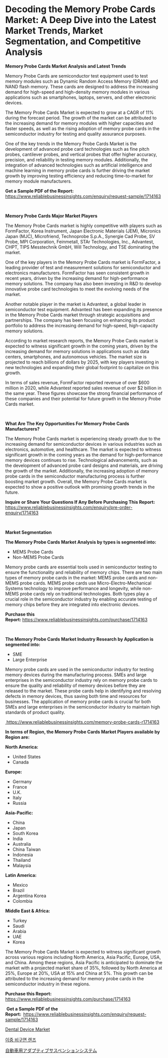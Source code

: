 <p><h1>Decoding the Memory Probe Cards Market: A Deep Dive into the Latest Market Trends, Market Segmentation, and Competitive Analysis</h1></p><p><strong>Memory Probe Cards Market Analysis and Latest Trends</strong></p>
<p><p>Memory Probe Cards are semiconductor test equipment used to test memory modules such as Dynamic Random Access Memory (DRAM) and NAND flash memory. These cards are designed to address the increasing demand for high-speed and high-density memory modules in various applications such as smartphones, laptops, servers, and other electronic devices.</p><p>The Memory Probe Cards Market is expected to grow at a CAGR of 11% during the forecast period. The growth of the market can be attributed to the increasing demand for memory modules with higher capacities and faster speeds, as well as the rising adoption of memory probe cards in the semiconductor industry for testing and quality assurance purposes.</p><p>One of the key trends in the Memory Probe Cards Market is the development of advanced probe card technologies such as fine pitch probes, cantilever probes, and vertical probes that offer higher accuracy, precision, and reliability in testing memory modules. Additionally, the integration of advanced technologies such as artificial intelligence and machine learning in memory probe cards is further driving the market growth by improving testing efficiency and reducing time-to-market for memory module manufacturers.</p></p>
<p><strong>Get a Sample PDF of the Report:&nbsp;</strong> <a href="https://www.reliablebusinessinsights.com/enquiry/request-sample/1714163">https://www.reliablebusinessinsights.com/enquiry/request-sample/1714163</a></p>
<p>&nbsp;</p>
<p><strong>Memory Probe Cards Major Market Players</strong></p>
<p><p>The Memory Probe Cards market is highly competitive with players such as FormFactor, Korea Instrument, Japan Electronic Materials (JEM), Micronics Japan (MJC), Microfriend, Technoprobe S.p.A., Synergie Cad Probe, SV Probe, MPI Corporation, Feinmetall, STAr Technologies, Inc., Advantest, CHPT, TIPS Messtechnik GmbH, Will Technology, and TSE dominating the market.</p><p>One of the key players in the Memory Probe Cards market is FormFactor, a leading provider of test and measurement solutions for semiconductor and electronics manufacturers. FormFactor has seen consistent growth in recent years, driven by the increasing demand for high-performance memory solutions. The company has also been investing in R&D to develop innovative probe card technologies to meet the evolving needs of the market.</p><p>Another notable player in the market is Advantest, a global leader in semiconductor test equipment. Advantest has been expanding its presence in the Memory Probe Cards market through strategic acquisitions and partnerships. The company has been focusing on enhancing its product portfolio to address the increasing demand for high-speed, high-capacity memory solutions.</p><p>According to market research reports, the Memory Probe Cards market is expected to witness significant growth in the coming years, driven by the increasing demand for memory solutions in applications such as data centers, smartphones, and autonomous vehicles. The market size is projected to reach billions of dollars by 2025, with key players investing in new technologies and expanding their global footprint to capitalize on this growth.</p><p>In terms of sales revenue, FormFactor reported revenue of over $600 million in 2020, while Advantest reported sales revenue of over $2 billion in the same year. These figures showcase the strong financial performance of these companies and their potential for future growth in the Memory Probe Cards market.</p></p>
<p>&nbsp;</p>
<p><strong>What Are The Key Opportunities For Memory Probe Cards Manufacturers?</strong></p>
<p><p>The Memory Probe Cards market is experiencing steady growth due to the increasing demand for semiconductor devices in various industries such as electronics, automotive, and healthcare. The market is expected to witness significant growth in the coming years as the demand for high-performance memory devices continues to rise. Technological advancements, such as the development of advanced probe card designs and materials, are driving the growth of the market. Additionally, the increasing adoption of memory probe cards in the semiconductor manufacturing process is further boosting market growth. Overall, the Memory Probe Cards market is expected to show a positive outlook with promising growth trends in the future.</p></p>
<p><strong>Inquire or Share Your Questions If Any Before Purchasing This Report:</strong> <a href="https://www.reliablebusinessinsights.com/enquiry/pre-order-enquiry/1714163">https://www.reliablebusinessinsights.com/enquiry/pre-order-enquiry/1714163</a></p>
<p>&nbsp;</p>
<p><strong>Market Segmentation</strong></p>
<p><strong>The Memory Probe Cards Market Analysis by types is segmented into:</strong></p>
<p><ul><li>MEMS Probe Cards</li><li>Non-MEMS Probe Cards</li></ul></p>
<p><p>Memory probe cards are essential tools used in semiconductor testing to ensure the functionality and reliability of memory chips. There are two main types of memory probe cards in the market: MEMS probe cards and non-MEMS probe cards. MEMS probe cards use Micro-Electro-Mechanical Systems technology to improve performance and longevity, while non-MEMS probe cards rely on traditional technologies. Both types play a crucial role in the semiconductor industry by enabling accurate testing of memory chips before they are integrated into electronic devices.</p></p>
<p><strong>Purchase this Report:&nbsp;</strong><a href="https://www.reliablebusinessinsights.com/purchase/1714163">https://www.reliablebusinessinsights.com/purchase/1714163</a></p>
<p>&nbsp;</p>
<p><strong>The Memory Probe Cards Market Industry Research by Application is segmented into:</strong></p>
<p><ul><li>SME</li><li>Large Enterprise</li></ul></p>
<p><p>Memory probe cards are used in the semiconductor industry for testing memory devices during the manufacturing process. SMEs and large enterprises in the semiconductor industry rely on memory probe cards to ensure the quality and reliability of memory devices before they are released to the market. These probe cards help in identifying and resolving defects in memory devices, thus saving both time and resources for businesses. The application of memory probe cards is crucial for both SMEs and large enterprises in the semiconductor industry to maintain high standards of product quality.</p></p>
<p><a href="https://www.reliablebusinessinsights.com/memory-probe-cards-r1714163">&nbsp;https://www.reliablebusinessinsights.com/memory-probe-cards-r1714163</a></p>
<p><strong>In terms of Region, the Memory Probe Cards Market Players available by Region are:</strong></p>
<p>
    <p> <strong> North America: </strong>
        <ul>
            <li>United States</li>
            <li>Canada</li>
        </ul>
        </p> 
    <p> <strong> Europe: </strong>
        <ul>
            <li>Germany</li>
            <li>France</li>
            <li>U.K.</li>
            <li>Italy</li>
            <li>Russia</li>
        </ul>
        </p> 
    <p> <strong> Asia-Pacific: </strong>
        <ul>
            <li>China</li>
            <li>Japan</li>
            <li>South Korea</li>
            <li>India</li>
            <li>Australia</li>
            <li>China Taiwan</li>
            <li>Indonesia</li>
            <li>Thailand</li>
            <li>Malaysia</li>
        </ul>
        </p> 
    <p> <strong> Latin America: </strong>
        <ul>
            <li>Mexico</li>
            <li>Brazil</li>
            <li>Argentina Korea</li>
            <li>Colombia</li>
        </ul>
        </p> 
    <p> <strong> Middle East & Africa: </strong>
        <ul>
            <li>Turkey</li>
            <li>Saudi</li>
            <li>Arabia</li>
            <li>UAE</li>
            <li>Korea</li>
        </ul>
    </p>
    </p>
<p><p>The Memory Probe Cards Market is expected to witness significant growth across various regions including North America, Asia Pacific, Europe, USA, and China. Among these regions, Asia Pacific is anticipated to dominate the market with a projected market share of 35%, followed by North America at 25%, Europe at 20%, USA at 15% and China at 5%. This growth can be attributed to the increasing demand for memory probe cards in the semiconductor industry in these regions.</p></p>
<p><strong>Purchase this Report: </strong><a href="https://www.reliablebusinessinsights.com/purchase/1714163">https://www.reliablebusinessinsights.com/purchase/1714163</a></p>
<p>&nbsp;<strong>Get a Sample PDF of the Report:&nbsp;&nbsp;</strong><a href="https://www.reliablebusinessinsights.com/enquiry/request-sample/1714163">https://www.reliablebusinessinsights.com/enquiry/request-sample/1714163</a></p>
<p><strong></strong></p>
<p><p><a href="https://github.com/kimjmgeh81/Market-Research-Report-List-1/blob/main/dental-device-market.md">Dental Device Market</a></p><p><a href="https://github.com/vdhdwjyp90142/Market-Research-Report-List-3/blob/main/6562025700.md">이중 비구면 렌즈</a></p><p><a href="https://github.com/sghwr779811674/Market-Research-Report-List-3/blob/main/3011508185417.md">自動車用アダプティブサスペンションシステム</a></p></p>